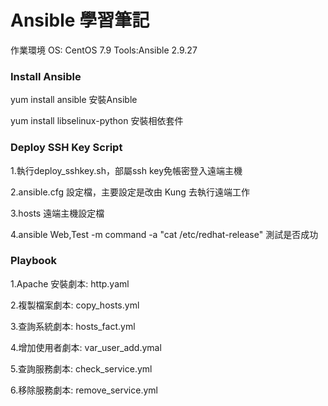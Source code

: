 # Ansible 學習筆記  

作業環境  OS: CentOS 7.9 Tools:Ansible 2.9.27 

### Install Ansible 

yum install ansible 安裝Ansible

yum install libselinux-python 安裝相依套件   

### Deploy SSH Key  Script

1.執行deploy_sshkey.sh，部屬ssh key免帳密登入遠端主機
 
2.ansible.cfg 設定檔，主要設定是改由 Kung 去執行遠端工作

3.hosts 遠端主機設定檔

4.ansible Web,Test -m command -a "cat /etc/redhat-release"  測試是否成功 

### Playbook

1.Apache 安裝劇本: http.yaml
 
2.複製檔案劇本: copy_hosts.yml

3.查詢系統劇本: hosts_fact.yml

4.增加使用者劇本: var_user_add.ymal

5.查詢服務劇本: check_service.yml

6.移除服務劇本: remove_service.yml
